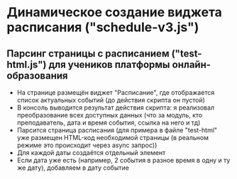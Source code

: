 # Динамическое создание виджета расписания ("schedule-v3.js")

## Парсинг страницы с расписанием ("test-html.js") для учеников платформы онлайн-образования

- На странице размещён виджет "Расписание", где отображается список актуальных событий (до действия скрипта он пустой)
- В консоль выводится результат действия скрипта: я реализовал преобразование всех доступных данных (что за модуль, кто преподаватель, дата и время события, ссылка на него и тд)
- Парсится страница расписания (для примера в файле "test-html" уже размещен HTML-код необходимой страницы (в реальном режиме это происходит через async запрос))
- Для каждой даты создаётся отдельный элемент
- Если дата уже есть (например, 2 события в разное время в одну и ту же дату), добавляем в дату событие
